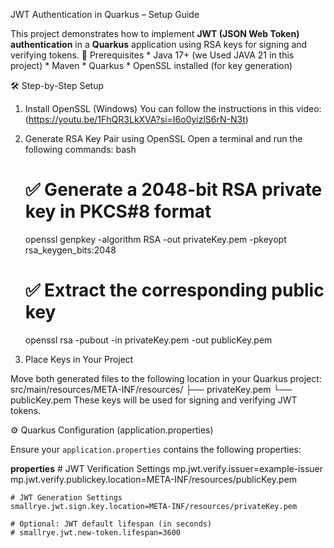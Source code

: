 JWT Authentication in Quarkus – Setup Guide

This project demonstrates how to implement **JWT (JSON Web Token) authentication** in a **Quarkus** application using RSA keys for signing and verifying tokens.
🔧 Prerequisites
    * Java 17+ (we Used JAVA 21 in this project)
    * Maven 
    * Quarkus
    * OpenSSL installed (for key generation)

🛠️ Step-by-Step Setup
  1. Install OpenSSL (Windows)
    You can follow the instructions in this video: (https://youtu.be/1FhQR3LkXVA?si=I6o0yizlS6rN-N3t)
  2. Generate RSA Key Pair using OpenSSL
       Open a terminal and run the following commands:
       bash
        # ✅ Generate a 2048-bit RSA private key in PKCS#8 format
        openssl genpkey -algorithm RSA -out privateKey.pem -pkeyopt rsa_keygen_bits:2048
        
        # ✅ Extract the corresponding public key
        openssl rsa -pubout -in privateKey.pem -out publicKey.pem
  3. Place Keys in Your Project

Move both generated files to the following location in your Quarkus project:
    src/main/resources/META-INF/resources/
    ├── privateKey.pem
    └── publicKey.pem
These keys will be used for signing and verifying JWT tokens.

⚙️ Quarkus Configuration (application.properties)

Ensure your `application.properties` contains the following properties:

**properties**
    # JWT Verification Settings
    mp.jwt.verify.issuer=example-issuer
    mp.jwt.verify.publickey.location=META-INF/resources/publicKey.pem
    
    # JWT Generation Settings
    smallrye.jwt.sign.key.location=META-INF/resources/privateKey.pem
    
    # Optional: JWT default lifespan (in seconds)
    # smallrye.jwt.new-token.lifespan=3600
